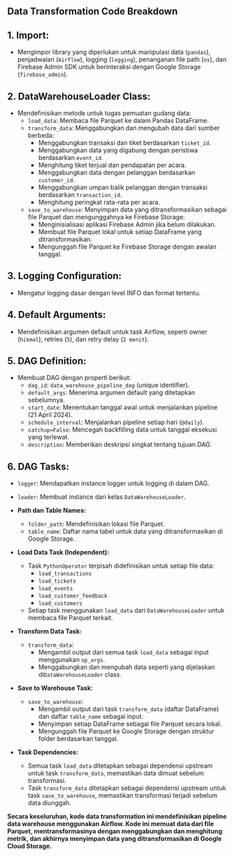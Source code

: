 ## Data Transformation Code Breakdown

## 1. **Import:**

   - Mengimpor library yang diperlukan untuk manipulasi data (`pandas`), penjadwalan (`Airflow`), logging (`logging`), penanganan file path (`os`), dan Firebase Admin SDK untuk berinteraksi dengan Google Storage (`firebase_admin`).

## 2. **DataWarehouseLoader Class:**

   - Mendefinisikan metode untuk tugas pemuatan gudang data:
        - `load_data`: Membaca file Parquet ke dalam Pandas DataFrame.
        - `transform_data`: Menggabungkan dan mengubah data dari sumber berbeda:
            - Menggabungkan transaksi dan tiket berdasarkan `ticket_id`.
            - Menggabungkan data yang digabung dengan peristiwa berdasarkan `event_id`.
            - Menghitung tiket terjual dan pendapatan per acara.
            - Menggabungkan data dengan pelanggan berdasarkan `customer_id`.
            - Menggabungkan umpan balik pelanggan dengan transaksi berdasarkan `transaction_id`.
            - Menghitung peringkat rata-rata per acara.
        - `save_to_warehouse`: Menyimpan data yang ditransformasikan sebagai file Parquet dan mengunggahnya ke Firebase Storage:
            - Menginisialisasi aplikasi Firebase Admin jika belum dilakukan.
            - Membuat file Parquet lokal untuk setiap DataFrame yang ditransformasikan.
            - Mengunggah file Parquet ke Firebase Storage dengan awalan tanggal.

## 3. **Logging Configuration:**
   - Mengatur logging dasar dengan level INFO dan format tertentu.

## 4. **Default Arguments:**
   - Mendefinisikan argumen default untuk task Airflow, seperti owner (`hikmal`), retries (`5`), dan retry delay (`2 menit`).

## 5. **DAG Definition:**
   - Membuat DAG dengan properti berikut:
        - `dag_id`: `data_warehouse_pipeline_dag` (unique identifier).
        - `default_args`: Menerima argumen default yang ditetapkan sebelumnya.
        - `start_date`: Menentukan tanggal awal untuk menjalankan pipeline (21 April 2024).
        - `schedule_interval`: Menjalankan pipeline setiap hari (`@daily`).
        - `catchup=False`: Mencegah backfilling data untuk tanggal eksekusi yang terlewat.
        - `description`: Memberikan deskripsi singkat tentang tujuan DAG.

## 6. **DAG Tasks:**
   - `logger`: Mendapatkan instance logger untuk logging di dalam DAG.
   - `loader`: Membuat instance dari kelas `DataWarehouseLoader`.

   - **Path dan Table Names:**
        - `folder_path`: Mendefinisikan lokasi file Parquet.
        - `table_name`: Daftar nama tabel untuk data yang ditransformasikan di Google Storage.

   - **Load Data Task (Independent):**
        - Task `PythonOperator` terpisah  didefinisikan untuk setiap file data:
            - `load_transactions`
            - `load_tickets`
            - `load_events`
            - `load_customer_feedback`
            - `load_customers`
        - Setiap task menggunakan `load_data` dari `DataWarehouseLoader` untuk membaca file Parquet terkait.

   - **Transform Data Task:**
        - `transform_data`:
            - Mengambil output dari semua task `load_data` sebagai input menggunakan `op_args`.
            - Menggabungkan dan mengubah data seperti yang dijelaskan di`DataWarehouseLoader` class.

   - **Save to Warehouse Task:**
        - `save_to_warehouse`:
            - Mengambil output dari task `transform_data` (daftar DataFrame) dan daftar `table_name` sebagai input.
            - Menyimpan setiap DataFrame sebagai file Parquet secara lokal.
            - Mengunggah file Parquet ke Google Storage dengan struktur folder berdasarkan tanggal.

   - **Task Dependencies:**
        - Semua task `load_data` ditetapkan sebagai dependensi upstream untuk task `transform_data`, memastikan data dimuat sebelum transformasi.
        - Task `transform_data` ditetapkan sebagai dependensi upstream untuk task `save_to_warehouse`, memastikan transformasi terjadi sebelum data diunggah.

**Secara keseluruhan, kode data transformation ini mendefinisikan pipeline data warehouse menggunakan Airflow. Kode ini memuat data dari file Parquet, mentransformasinya dengan menggabungkan dan menghitung metrik, dan akhirnya menyimpan data yang ditransformasikan di Google Cloud Storage.**